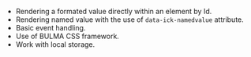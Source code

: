 - Rendering a formated value directly within an element by Id.
- Rendering named value with the use of `data-ick-namedvalue` attribute.
- Basic event handling.
- Use of BULMA CSS framework.
- Work with local storage.
